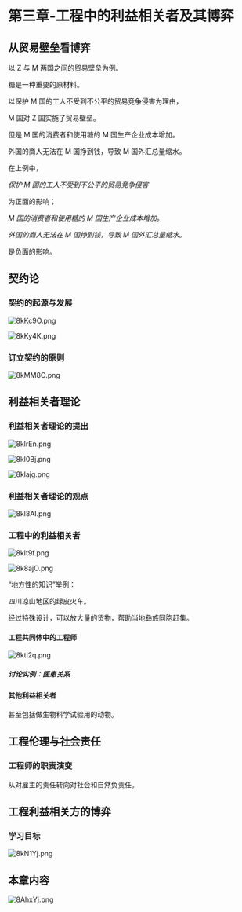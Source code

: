 # 第三章-工程中的利益相关者及其博弈
## 从贸易壁垒看博弈
以 Z 与 M 两国之间的贸易壁垒为例。

糖是一种重要的原材料。

以保护 M 国的工人不受到不公平的贸易竞争侵害为理由，

M 国对 Z 国实施了贸易壁垒。

但是 M 国的消费者和使用糖的 M 国生产企业成本增加。

外国的商人无法在 M 国挣到钱，导致 M 国外汇总量缩水。

在上例中，

*保护 M 国的工人不受到不公平的贸易竞争侵害*

为正面的影响；

*M 国的消费者和使用糖的 M 国生产企业成本增加。*

*外国的商人无法在 M 国挣到钱，导致 M 国外汇总量缩水。*

是负面的影响。
## 契约论
### 契约的起源与发展
![8kKc9O.png](https://s2.ax1x.com/2020/03/11/8kKc9O.png)

![8kKy4K.png](https://s2.ax1x.com/2020/03/11/8kKy4K.png)
### 订立契约的原则
![8kMM8O.png](https://s2.ax1x.com/2020/03/11/8kMM8O.png)
## 利益相关者理论
### 利益相关者理论的提出
![8klrEn.png](https://s2.ax1x.com/2020/03/11/8klrEn.png)

![8kl0Bj.png](https://s2.ax1x.com/2020/03/11/8kl0Bj.png)

![8klajg.png](https://s2.ax1x.com/2020/03/11/8klajg.png)
### 利益相关者理论的观点
![8kl8AI.png](https://s2.ax1x.com/2020/03/11/8kl8AI.png)
### 工程中的利益相关者
![8klt9f.png](https://s2.ax1x.com/2020/03/11/8klt9f.png)

![8k8ajO.png](https://s2.ax1x.com/2020/03/11/8k8ajO.png)

“地方性的知识”举例：

四川凉山地区的绿皮火车。

经过特殊设计，可以放大量的货物，帮助当地彝族同胞赶集。

#### 工程共同体中的工程师
![8kti2q.png](https://s2.ax1x.com/2020/03/11/8kti2q.png)
##### 讨论实例：医患关系
#### 其他利益相关者
甚至包括做生物科学试验用的动物。
## 工程伦理与社会责任
### 工程师的职责演变
从对雇主的责任转向对社会和自然负责任。
## 工程利益相关方的博弈
### 学习目标
![8kN1Yj.png](https://s2.ax1x.com/2020/03/11/8kN1Yj.png)
## 本章内容
![8AhxYj.png](https://s2.ax1x.com/2020/03/11/8AhxYj.png)
